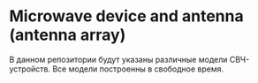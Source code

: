 # Microwave device and antenna (antenna array)
В данном репозитории будут указаны различные модели СВЧ-устройств. Все модели построенны в свободное время.
